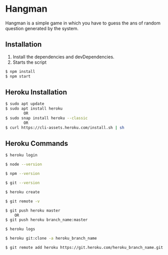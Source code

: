 # Hangman

Hangman is a simple game in which you have to guess the ans of random question generated by the  system.

## Installation

1. Install the dependencies and devDependencies.
2. Starts the script

```sh
$ npm install
$ npm start
```

## Heroku Installation

```sh
$ sudo apt update
$ sudo apt install heroku
        OR
$ sudo snap install heroku --classic
        OR
$ curl https://cli-assets.heroku.com/install.sh | sh
```

## Heroku Commands

```sh
$ heroku login

$ node --version

$ npm --version

$ git --version

$ heroku create

$ git remote -v

$ git push heroku master
    OR
$ git push heroku branch_name:master

$ heroku logs

$ heroku git:clone -a heroku_branch_name

$ git remote add heroku https://git.heroku.com/heroku_branch_name.git
```
